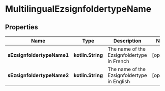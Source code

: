
# MultilingualEzsignfoldertypeName

## Properties
Name | Type | Description | Notes
------------ | ------------- | ------------- | -------------
**sEzsignfoldertypeName1** | **kotlin.String** | The name of the Ezsignfoldertype in French |  [optional]
**sEzsignfoldertypeName2** | **kotlin.String** | The name of the Ezsignfoldertype in English |  [optional]




